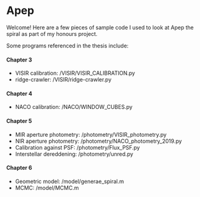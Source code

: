 # Apep
Welcome! Here are a few pieces of sample code I used to look at Apep the spiral as part of my honours project. 

Some programs referenced in the thesis include:

#### Chapter 3
- VISIR calibration: /VISIR/VISIR_CALIBRATION.py
- ridge-crawler: /VISIR/ridge-crawler.py

#### Chapter 4
- NACO calibration: /NACO/WINDOW_CUBES.py

#### Chapter 5
- MIR aperture photometry: /photometry/VISIR_photometry.py
- NIR aperture photometry: /photometry/NACO_photometry_2019.py
- Calibration against PSF: /photometry/Flux_PSF.py
- Interstellar dereddening: /photometry/unred.py

#### Chapter 6
- Geometric model: /model/generae_spiral.m
- MCMC: /model/MCMC.m

